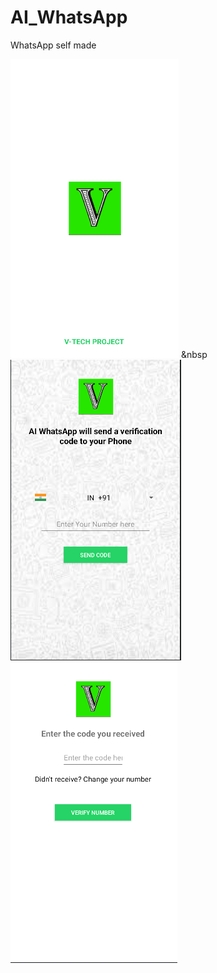 # AI_WhatsApp
WhatsApp self made

![splash](splash.png) &nbsp ![Main](main.png)  ![Authentication](authentication.png)

